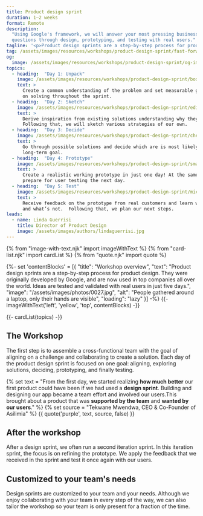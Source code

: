 ```yaml
---
title: Product design sprint
duration: 1–2 weeks
format: Remote
description:
  "Using Google's framework, we will answer your most pressing business
  questions through design, prototyping, and testing with real users."
tagline: '<p>Product design sprints are a step-by-step process for product design. They were originally developed by Google, and are now used in top companies all over the world. Ideas are tested and validated with real users in just five days.</p>'
tag: /assets/images/resources/workshops/product-design-sprint/fast-forward.svg
og:
  image: /assets/images/resources/workshops/product-design-sprint/og-image.png
topics:
  - heading:  "Day 1: Unpack"
    image: /assets/images/resources/workshops/product-design-sprint/box.svg
    text: >
      Create a common understanding of the problem and set measurable goals to focus
      on solving throughout the sprint.
  - heading:  "Day 2: Sketch"
    image: /assets/images/resources/workshops/product-design-sprint/edit.svg
    text: >
      Derive inspiration from existing solutions understanding why they work.
      Following that, we will sketch various strategies of our own.
  - heading:  "Day 3: Decide"
    image: /assets/images/resources/workshops/product-design-sprint/check.svg
    text: >
      Go through possible solutions and decide which are is most likely to solve our
      long-term goal.
  - heading:  "Day 4: Prototype"
    image: /assets/images/resources/workshops/product-design-sprint/smartphone.svg
    text: >
      Create a realistic working prototype in just one day! At the same time, we
      prepare for user testing the next day.
  - heading:  "Day 5: Test"
    image: /assets/images/resources/workshops/product-design-sprint/mic.svg
    text: >
      Receive feedback on the prototype from real customers and learn what’s working
      and what’s not.  Following that, we plan our next steps.
leads:
  - name: Linda Guerrisi
    title: Director of Product Design
    image: /assets/images/authors/lindaguerrisi.jpg
---
```

{% from "image-with-text.njk" import imageWithText %}
{% from "card-list.njk" import cardList %}
{% from "quote.njk" import quote %}

{%- set 'contentBlocks' = [{
  "title": "Workshop overview",
  "text": "Product design sprints are a step-by-step process for product design. They were
originally developed by Google, and are now used in top companies all over the
world. Ideas are tested and validated with real users in just five days.",
  "image": "/assets/images/photos/0027.jpg",
  "alt": "People gathered around a laptop, only their hands are visible",
  "loading": "lazy"
}] -%}
{{- imageWithText('left', 'yellow', 'top', contentBlocks) -}}

{{- cardList(topics) -}}

<!-- main content -->

## The Workshop

The first step is to assemble a cross-functional team with the goal of aligning
on a challenge and collaborating to create a solution. Each day of the product
design sprint is focused on one goal: aligning, exploring solutions, deciding,
prototyping, and finally testing.


{% set text = "From the first day, we started realizing <strong>how much better</strong> our first product could have been if we had used a <strong>design sprint</strong>. Building and designing our app became a team effort and involved our users.This brought about a product that was <strong>supported by the team</strong> and <strong>wanted by our users</strong>." %}
{% set source = "Tekwane Mwendwa, CEO & Co-Founder of Asilimia" %}
{{ quote('purple', text, source, false) }}

## After the workshop

After a design sprint, we often run a second iteration sprint. In this iteration
sprint, the focus is on refining the prototype. We apply the feedback that we
received in the sprint and test it once again with our users.

## Customized to your team's needs

Design sprints are customized to your team and your needs. Although we enjoy
collaborating with your team in every step of the way, we can also tailor the
workshop so your team is only present for a fraction of the time.

